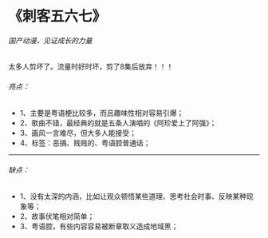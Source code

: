 # 《刺客五六七》
###### 国产动漫，见证成长的力量

太多人剪坏了。流量时好时坏，剪了8集后放弃！！！

###### 亮点：
- 1、主要是粤语梗比较多，而且趣味性相对容易引爆；
- 2、歌曲不错，最经典的就是五条人演唱的《阿珍爱上了阿强》；
- 3、画风一言难尽，但大多人能接受；
- 4、标签：恶搞、贱贱的、粤语腔普通话；

---

###### 缺点：
- 1、没有太深的内涵，比如让观众顿悟某些道理、思考社会时事、反映某种现象等；
- 2、故事伏笔相对简单；
- 3、粤语腔，有些内容容易被断章取义造成地域黑；
